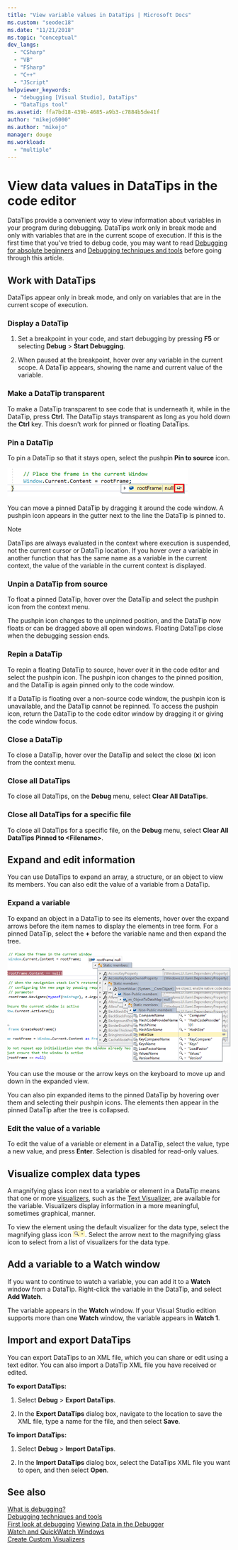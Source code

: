 ```yaml
---
title: "View variable values in DataTips | Microsoft Docs"
ms.custom: "seodec18"
ms.date: "11/21/2018"
ms.topic: "conceptual"
dev_langs: 
  - "CSharp"
  - "VB"
  - "FSharp"
  - "C++"
  - "JScript"
helpviewer_keywords: 
  - "debugging [Visual Studio], DataTips"
  - "DataTips tool"
ms.assetid: ffa7bd18-439b-4685-a9b3-c7884b5de41f
author: "mikejo5000"
ms.author: "mikejo"
manager: douge
ms.workload: 
  - "multiple"
---
```

# View data values in DataTips in the code editor

DataTips provide a convenient way to view information about variables in your program during debugging. DataTips work only in break mode and only with variables that are in the current scope of execution. If this is the first time that you've tried to debug code, you may want to read [Debugging for absolute beginners](../debugger/debugging-absolute-beginners.md) and [Debugging techniques and tools](../debugger/write-better-code-with-visual-studio.md) before going through this article.
  
## Work with DataTips

DataTips appear only in break mode, and only on variables that are in the current scope of execution.

### Display a DataTip  
  
1. Set a breakpoint in your code, and start debugging by pressing **F5** or selecting **Debug** > **Start Debugging**.
  
1. When paused at the breakpoint, hover over any variable in the current scope. A DataTip appears, showing the name and current value of the variable.

### Make a DataTip transparent  

To make a DataTip transparent to see code that is underneath it, while in the DataTip, press **Ctrl**. The DataTip stays transparent as long as you hold down the **Ctrl** key. This doesn't work for pinned or floating DataTips.  
### Pin a DataTip

To pin a DataTip so that it stays open, select the pushpin **Pin to source** icon. 

![Pin a DataTip](../debugger/media/dbg-tips-data-tips-pinned.png "Pin a DataTip")

You can move a pinned DataTip by dragging it around the code window. A pushpin icon appears in the gutter next to the line the DataTip is pinned to. 

>[!NOTE]
>DataTips are always evaluated in the context where execution is suspended, not the current cursor or DataTip location. If you hover over a variable in another function that has the same name as a variable in the current context, the value of the variable in the current context is displayed.
  
### Unpin a DataTip from source

To float a pinned DataTip, hover over the DataTip and select the pushpin icon from the context menu. 

The pushpin icon changes to the unpinned position, and the DataTip now floats or can be dragged above all open windows. Floating DataTips close when the debugging session ends.  
  
### Repin a DataTip  
  
To repin a floating DataTip to source, hover over it in the code editor and select the pushpin icon. The pushpin icon changes to the pinned position, and the DataTip is again pinned only to the code window. 

If a DataTip is floating over a non-source code window, the pushpin icon is unavailable, and the DataTip cannot be repinned. To access the pushpin icon, return the DataTip to the code editor window by dragging it or giving the code window focus. 
  
### Close a DataTip  
  
To close a DataTip, hover over the DataTip and select the close (**x**) icon from the context menu.  
  
### Close all DataTips  
  
To close all DataTips, on the **Debug** menu, select **Clear All DataTips**.  
  
### Close all DataTips for a specific file  
  
To close all DataTips for a specific file, on the **Debug** menu, select **Clear All DataTips Pinned to \<Filename>**.  
  
## Expand and edit information  
You can use DataTips to expand an array, a structure, or an object to view its members. You can also edit the value of a variable from a DataTip.  
  
### Expand a variable

To expand an object in a DataTip to see its elements, hover over the expand arrows before the item names to display the elements in tree form. For a pinned DataTip, select the **+** before the variable name and then expand the tree. 

![Expand a DataTip](../debugger/media/dbg-tour-data-tips.png "Expand a DataTip")

You can use the mouse or the arrow keys on the keyboard to move up and down in the expanded view. 

You can also pin expanded items to the pinned DataTip by hovering over them and selecting their pushpin icons. The elements then appear in the pinned DataTip after the tree is collapsed. 

### Edit the value of a variable

To edit the value of a variable or element in a DataTip, select the value, type a new value, and press **Enter**. Selection is disabled for read-only values.  

## Visualize complex data types  

A magnifying glass icon next to a variable or element in a DataTip means that one or more [visualizers](../debugger/create-custom-visualizers-of-data.md), such as the [Text Visualizer](../debugger/string-visualizer-dialog-box.md), are available for the variable. Visualizers display information in a more meaningful, sometimes graphical, manner.
  
To view the element using the default visualizer for the data type, select the magnifying glass icon ![Visualizer icon](../debugger/media/dbg-tips-visualizer-icon.png "Visualizer icon"). Select the arrow next to the magnifying glass icon to select from a list of visualizers for the data type.  

## Add a variable to a Watch window  

If you want to continue to watch a variable, you can add it to a **Watch** window from a DataTip. Right-click the variable in the DataTip, and select **Add Watch**. 

The variable appears in the **Watch** window. If your Visual Studio edition supports more than one **Watch** window, the variable appears in **Watch 1**. 
  
## Import and export DataTips  

You can export DataTips to an XML file, which you can share or edit using a text editor. You can also import a DataTip XML file you have received or edited. 
  
**To export DataTips:** 
  
1. Select **Debug** > **Export DataTips**.  
   
1. In the **Export DataTips** dialog box, navigate to the location to save the XML file, type a name for the file, and then select **Save**.  
  
**To import DataTips:** 
  
1. Select **Debug** > **Import DataTips**.  
   
1. In the **Import DataTips** dialog box, select the DataTips XML file you want to open, and then select **Open**.  

## See also  
 [What is debugging?](../debugger/what-is-debugging.md)  
 [Debugging techniques and tools](../debugger/write-better-code-with-visual-studio.md)  
 [First look at debugging](../debugger/debugger-feature-tour.md) 
 [Viewing Data in the Debugger](../debugger/viewing-data-in-the-debugger.md)   
 [Watch and QuickWatch Windows](../debugger/watch-and-quickwatch-windows.md)   
 [Create Custom Visualizers](../debugger/create-custom-visualizers-of-data.md)   
